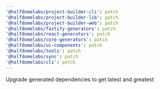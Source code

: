 ```yaml
---
'@halfdomelabs/project-builder-cli': patch
'@halfdomelabs/project-builder-lib': patch
'@halfdomelabs/project-builder-web': patch
'@halfdomelabs/fastify-generators': patch
'@halfdomelabs/react-generators': patch
'@halfdomelabs/core-generators': patch
'@halfdomelabs/ui-components': patch
'@halfdomelabs/tools': patch
'@halfdomelabs/sync': patch
'@halfdomelabs/cli': patch
---
```


Upgrade generated dependencies to get latest and greatest
